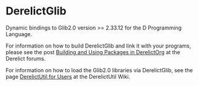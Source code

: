 DerelictGlib
========

Dynamic bindings to Glib2.0 version >= 2.33.12 for the D Programming Language.

For information on how to build DerelictGlib and link it with your programs, please see the post [Building and Using Packages in DerelictOrg](http://dblog.aldacron.net/forum/index.php?topic=841.0) at the Derelict forums.

For information on how to load the Glib2.0 libraries via DerelictGlib, see the page [DerelictUtil for Users](https://github.com/DerelictOrg/DerelictUtil/wiki/DerelictUtil-for-Users) at the DerelictUtil Wiki.